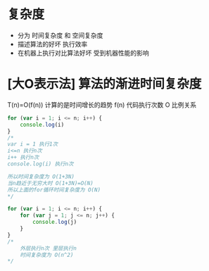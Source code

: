 

# 复杂度 
  - 分为 时间复杂度 和 空间复杂度
  - 描述算法的好坏 执行效率
  - 在机器上执行对比算法好坏 受到机器性能的影响

# [大O表示法] 算法的渐进时间复杂度
  T(n)=O(f(n))  计算的是时间增长的趋势
                 f(n) 代码执行次数
                 O 比例关系

```javascript
for (var i = 1; i <= n; i++) {
    console.log(i)
}
/* 
var i = 1 执行1次
i<=n 执行n次
i++ 执行n次
console.log(i) 执行n次

所以时间复杂度为 O(1+3N)
当n趋近于无穷大时 O(1+3N)=O(N)
所以上面的for循环时间复杂度为 O(N)
*/

for (var i = 1; i <= n; i++) {
    for (var j = 1; j <= n; j++) {
        console.log(j)
    }
}
/* 
    外层执行n次 里层执行n
    时间复杂度为 O(n^2)
*/

```
 